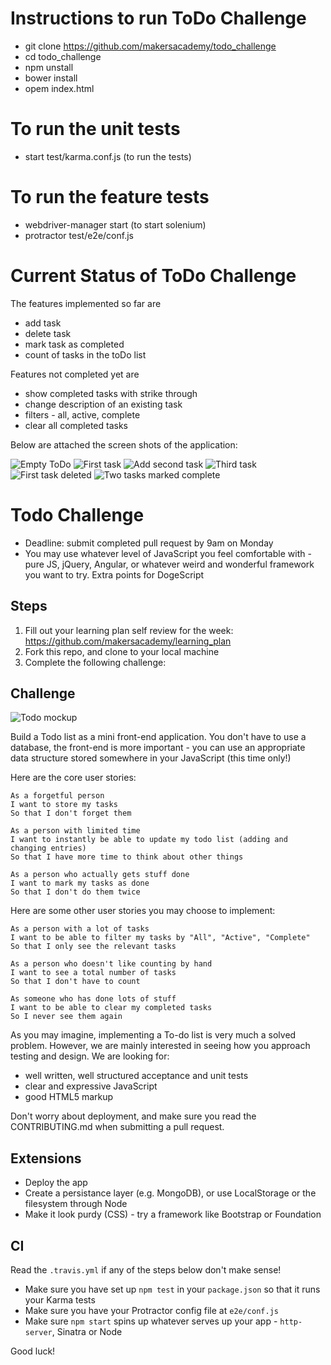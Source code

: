 Instructions to run ToDo Challenge
==================================
* git clone https://github.com/makersacademy/todo_challenge
* cd todo_challenge
* npm unstall
* bower install
* opem index.html

To run the unit tests
=====================
* start test/karma.conf.js (to run the tests)

To run the feature tests
========================
* webdriver-manager start (to start solenium)
* protractor test/e2e/conf.js

Current Status of ToDo Challenge
=====================================

The features implemented so far are
* add task
* delete task
* mark task as completed
* count of tasks in the toDo list

Features not completed yet are
* show completed tasks with strike through
* change description of an existing task
* filters - all, active, complete
* clear all completed tasks

Below are attached the screen shots of the application:

![Empty ToDo](docs/1_empty_list.png)
![First task](docs/2_first_task.png)
![Add second task](docs/3_add_second_task.png)
![Third task](docs/4_third_task.png)
![First task deleted](docs/5_first_task_deleted.png)
![Two tasks marked complete](docs/6_two_items_marked_complete.png)

# Todo Challenge

* Deadline: submit completed pull request by 9am on Monday
* You may use whatever level of JavaScript you feel comfortable with - pure JS, jQuery, Angular, or whatever weird and wonderful framework you want to try. Extra points for DogeScript

Steps
-------

1. Fill out your learning plan self review for the week: https://github.com/makersacademy/learning_plan 
2. Fork this repo, and clone to your local machine
3. Complete the following challenge:

## Challenge

![Todo mockup](https://makersacademy.mybalsamiq.com/mockups/2914603.png?key=afabb09aef2901a2732515ae4349c1ec0458294b)

Build a Todo list as a mini front-end application. You don't have to use a database, the front-end is more important - you can use an appropriate data structure stored somewhere in your JavaScript (this time only!)

Here are the core user stories:

```
As a forgetful person
I want to store my tasks
So that I don't forget them

As a person with limited time
I want to instantly be able to update my todo list (adding and changing entries)
So that I have more time to think about other things

As a person who actually gets stuff done
I want to mark my tasks as done
So that I don't do them twice
```

Here are some other user stories you may choose to implement:

```
As a person with a lot of tasks
I want to be able to filter my tasks by "All", "Active", "Complete"
So that I only see the relevant tasks

As a person who doesn't like counting by hand
I want to see a total number of tasks
So that I don't have to count

As someone who has done lots of stuff
I want to be able to clear my completed tasks
So I never see them again
```

As you may imagine, implementing a To-do list is very much a solved problem. However, we are mainly interested in seeing how you approach testing and design. We are looking for:

* well written, well structured acceptance and unit tests
* clear and expressive JavaScript
* good HTML5 markup

Don't worry about deployment, and make sure you read the CONTRIBUTING.md when submitting a pull request.

## Extensions

* Deploy the app
* Create a persistance layer (e.g. MongoDB), or use LocalStorage or the filesystem through Node
* Make it look purdy (CSS) - try a framework like Bootstrap or Foundation

## CI

Read the `.travis.yml` if any of the steps below don't make sense! 

* Make sure you have set up `npm test` in your `package.json` so that it runs your Karma tests
* Make sure you have your Protractor config file at `e2e/conf.js`
* Make sure `npm start` spins up whatever serves up your app - `http-server`, Sinatra or Node

Good luck!

